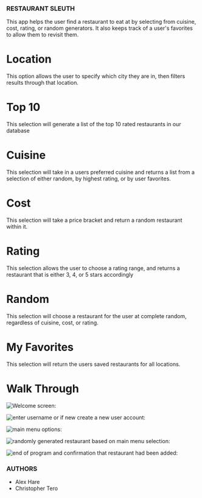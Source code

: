 ### RESTAURANT SLEUTH ###

This app helps the user find a restaurant to eat at by selecting from cuisine, cost, rating, or random generators. It also keeps track of a user's favorites to allow them to revisit them.

# Location #

This option allows the user to specify which city they are in, then filters results through that location.

# Top 10 #

This selection will generate a list of the top 10 rated restaurants in our database

# Cuisine #

This selection will take in a users preferred cuisine and returns a list from a selection of either random, by highest rating, or by user favorites.

# Cost #

This selection will take a price bracket and return a random restaurant within it.

# Rating #

This selection allows the user to choose a rating range, and returns a restaurant that is either 3, 4, or 5 stars accordingly

# Random #

This selection will choose a restaurant for the user at complete random, regardless of cuisine, cost, or rating.

# My Favorites #

This selection will return the users saved restaurants for all locations.


# Walk Through #

![Welcome screen:](https://i.imgur.com/5lgGZib.png)

![enter username or if new create a new user account:](https://i.imgur.com/Wmcq6Ui.png)

![main menu options:](https://i.imgur.com/k0baeTU.png)

![randomly generated restaurant based on main menu selection:](https://i.imgur.com/7auzeUi.png)

![end of program and confirmation that restaurant had been added:](https://i.imgur.com/G0R7V5H.png)


### AUTHORS ###

- Alex Hare
- Christopher Tero
